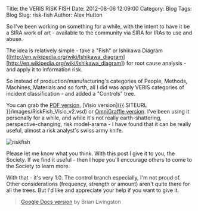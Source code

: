 Title: the VERIS RISK FISH
Date: 2012-08-06 12:09:00
Category: Blog
Tags: Blog
Slug: risk-fish
Author: Alex Hutton

So I've been working on something for a while, with the intent to have it be a SIRA work of art - available to the community via SIRA for IRAs to use and abuse.  

The idea is relatively simple - take a "Fish" or Ishikawa Diagram ([http://en.wikipedia.org/wiki/Ishikawa_diagram][http://en.wikipedia.org/wiki/Ishikawa_diagram]) for root cause analysis - and apply it to information risk.  

So instead of production/manufacturing's categories of People, Methods, Machines, Materials and so forth, all I did was apply VERIS categories of incident classification - and added a "Controls" tree.  

You can grab the [PDF version](/stg/images/VERIS_RiskFish_0.pdf), [Visio version]({{ SITEURL }}/images/RiskFish_Visio_v2.vsd) or [OmniGraffle version](/stg/images/VERIS_RiskFish.graffle.zip). I've been using it personally for a while, and while it's not really earth-shattering, perspective-changing, risk model-arama - I have found that it can be really useful, almost a risk analyst's swiss army knife.

![riskfish](/stg/images/VERIS_RiskFish.png) 
  
Please let me know what you think.  With this post I give it to you, the Society. If we find it useful - then I hope you'll encourage others to come to the Society to learn more.  

With that - it's very 1.0. The control branch especially, I'm not proud of.  Other considerations (frequency, strength or amount) aren't quite there for all the trees.  But I'd like and appreciate your help if you want to give it.

>[Google Docs version](https://docs.google.com/drawings/d/16OldPoKsZmtlpW_xVJb9tRbfybJZIMe6d3n6BIWugx8/edit) by Brian Livingston